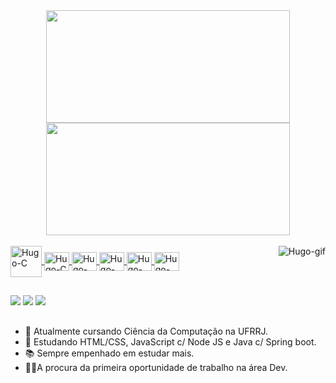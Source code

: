 <div align="center">
  <a href="https://github.com/VidalsHugo">
 <img height="180em" width="390em" src="https://github-readme-stats.vercel.app/api?username=VidalsHugo&show_icons=true&theme=algolia&include_all_commits=true&count_private=true"/>
  <img height="180em" width ="390em" src="https://github-readme-stats.vercel.app/api/top-langs/?username=VidalsHugo&layout=compact&langs_count=7&theme=algolia"/>
</div>

 <div style="display: inline_block"><br>
  <img align="center" alt="Hugo-C" height="50" width="50" src="https://institucional.ufrrj.br/ccs/files/2019/06/rural_logo03.png">
  <img align="center" alt="Hugo-C" height="30" width="40" src="https://cdn.jsdelivr.net/gh/devicons/devicon/icons/c/c-original.svg">
  <img align="center" alt="Hugo-Java" height="30" width="40" src="https://cdn.jsdelivr.net/gh/devicons/devicon/icons/java/java-original.svg">
  <img align="center" alt="Hugo-HTML" height="30" width="40" src="https://cdn.jsdelivr.net/gh/devicons/devicon/icons/html5/html5-original.svg">
  <img align="center" alt="Hugo-CSS" height="30" width="40" src="https://cdn.jsdelivr.net/gh/devicons/devicon/icons/css3/css3-original.svg">
  <img align="center" alt="Hugo-JS" height="30" width="40" src="https://cdn.jsdelivr.net/gh/devicons/devicon/icons/javascript/javascript-original.svg">
   <img align="right" alt="Hugo-gif" src="https://i.picasion.com/pic92/163ecc0922d2175dbc3bbae25def7cd6.gif"> 
</div>
  
   ## 
  
  <div> 
  <a href="https://www.instagram.com/viidalshugo/" target="_blank"><img src="https://img.shields.io/badge/-Instagram-%23E4405F?style=for-the-badge&logo=instagram&logoColor=white" target="_blank"></a>      
  <a href = "https://mail.google.com/mail/u/0/#sent?compose=GTvVlcSGMSzZnbhpLdwTnhshwmlPMfxTgbnvNVTlFsqwCGcflNzCLxVfjrCVxVsmLfgvCwmjCzFDv"><img src="https://img.shields.io/badge/Gmail-D14836?style=for-the-badge&logo=gmail&logoColor=white" target="_blank"></a>
  <a href = "https://www.linkedin.com/in/hugo-vidal-329654200/"><img src="https://img.shields.io/badge/LinkedIn-0077B5?style=for-the-badge&logo=linkedin&logoColor=white" target="_blank"></a>

</div>
  
  ##
  <ul> 
    <li>🔭 Atualmente cursando Ciência da Computação na UFRRJ.</li>
    <li>🌱 Estudando HTML/CSS, JavaScript c/ Node JS e Java c/ Spring boot.</li>
    <li>📚 Sempre empenhado em estudar mais.</li>
    <li>👨‍💻A procura da primeira oportunidade de trabalho na área Dev.</li>
  </ul>
